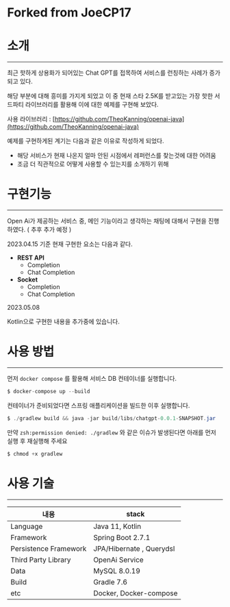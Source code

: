# Forked from JoeCP17

# 소개

---

최근 핫하게 상용화가 되어있는 Chat GPT를 접목하여 서비스를 런칭하는 사례가 증가되고 있다.

해당 부분에 대해 흥미를 가지게 되었고 이 중 현재 스타 2.5K를 받고있는 가장 핫한 서드파티 라이브러리를 활용해 이에 대한 예제를 구현해 보았다.

사용 라이브러리  : [https://github.com/TheoKanning/openai-java](https://github.com/TheoKanning/openai-java)

예제를 구현하게된 계기는 다음과 같은 이유로 작성하게 되었다.

- 해당 서비스가 현재 나온지 얼마 안된 시점에서 레퍼런스를 찾는것에 대한 어려움
- 조금 더 직관적으로 어떻게 사용할 수 있는지를 소개하기 위해

# 구현기능

---

Open Ai가 제공하는 서비스 중, 메인 기능이라고 생각하는 채팅에 대해서 구현을 진행하였다. ( 추후 추가 예정 )

2023.04.15 기준 현재 구현한 요소는 다음과 같다.

- **REST API**
  - Completion
  - Chat Completion
- **Socket**
  - Completion
  - Chat Completion

2023.05.08 

Kotlin으로 구현한 내용을 추가중에 있습니다. 

# 사용 방법

---

먼저 `docker compose` 를 활용해 서비스 DB 컨테이너를 실행합니다.

```java
$ docker-compose up --build 
```

컨테이너가 준비되었다면 스프링 애플리케이션을 빌드한 이후 실행합니다.

```java
$ ./gradlew build && java -jar build/libs/chatgpt-0.0.1-SNAPSHOT.jar
```

만약 `zsh:permission denied: ./gradlew` 와 같은 이슈가 발생된다면 아래를 먼저 실행 후 재실행해 주세요

```java
$ chmod +x gradlew
```

# 사용 기술

---

| 내용 | stack  |
| --- | --- |
| Language | Java 11, Kotlin  |
| Framework | Spring Boot 2.7.1 |
| Persistence Framework | JPA/Hibernate , Querydsl  |
| Third Party Library  | OpenAi Service  |
| Data  | MySQL 8.0.19 |
| Build | Gradle 7.6 |
| etc | Docker, Docker-compose  |

